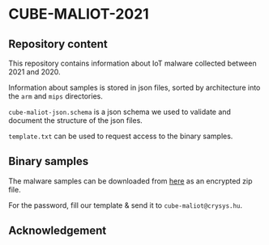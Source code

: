 # CUBE-MALIOT-2021

## Repository content

This repository contains information about IoT malware collected between 2021 and 2020.

Information about samples is stored in json files, sorted by architecture into the `arm` and `mips` directories.

`cube-maliot-json.schema` is a json schema we used to validate and document the structure of the json files.

`template.txt` can be used to request access to the binary samples.

## Binary samples

The malware samples can be downloaded from [here](https://cloud.crysys.hu/s/WMKgGqxZsaQPPgf) as an encrypted zip file.

For the password, fill our template & send it to `cube-maliot@crysys.hu`.

## Acknowledgement